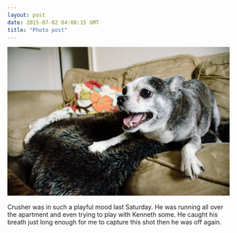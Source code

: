 ```yaml
---
layout: post
date: 2015-07-02 04:08:15 GMT
title: "Photo post"
---
```

![travisj](/images/1e998e1e791833bb7ffa326a620e294d0a98eb690d81c4add35a2137e17df748.jpg)

<p>Crusher was in such a playful mood last Saturday. He was running all over the apartment and even trying to play with Kenneth some. He caught his breath just long enough for me to capture this shot then he was off again.</p>
